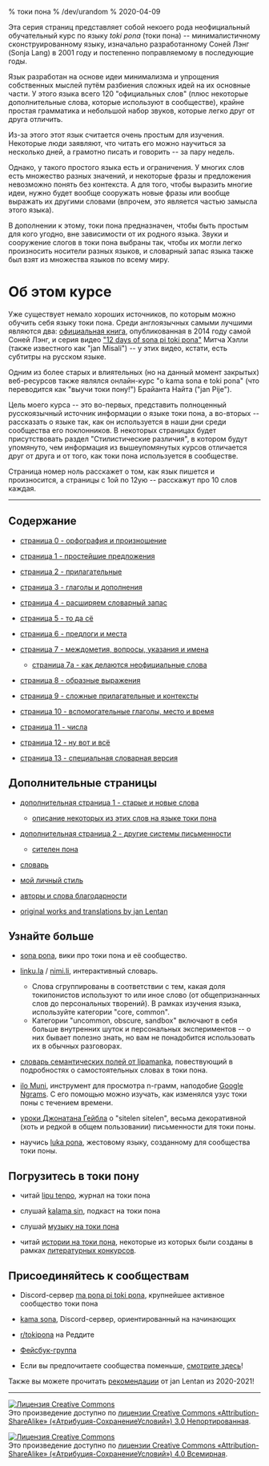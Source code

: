 % токи пона
% /dev/urandom
% 2020-04-09

Эта серия страниц представляет собой некоего рода неофициальный обучательный
курс по языку *toki pona* (токи пона) -- минималистичному сконструированному
языку, изначально разработанному Соней Лэнг (Sonja Lang) в 2001 году и
постепенно поправляемому в последующие годы.

Язык разработан на основе идеи минимализма и упрощения собственных мыслей путём
разбиения сложных идей на их основные части. У этого языка всего 120
"официальных слов" (плюс некоторые дополнительные слова, которые используют в
сообществе), крайне простая грамматика и небольшой набор звуков, которые легко
друг от друга отличить.

Из-за этого этот язык считается очень простым для изучения. Некоторые люди
заявляют, что читать его можно научиться за несколько дней, а грамотно писать и
говорить -- за пару недель.

Однако, у такого простого языка есть и ограничения. У многих слов есть множество
разных значений, и некоторые фразы и предложения невозможно понять без
контекста. А для того, чтобы выразить многие идеи, нужно будет вообще сооружать
новые фразы или вообще выражать их другими словами (впрочем, это является частью
замысла этого языка).

В дополнении к этому, токи пона предназначен, чтобы быть простым для кого
угодно, вне зависимости от их родного языка. Звуки и сооружение слогов в токи
пона выбраны так, чтобы их могли легко произносить носители разных языков, и
словарный запас языка также был взят из множества языков по всему миру.

# Об этом курсе

Уже существует немало хороших источников, по которым можно обучить себя языку
токи пона. Среди англоязычных самыми лучшими являются два: [официальная
книга](https://tokipona.org/), опубликованная в 2014 году самой Соней Лэнг, и
серия видео ["12 days of sona pi toki
pona"](https://www.youtube.com/watch?v=4L-dvvng4Zc) Митча Хэлли (также
известного как "jan Misali") -- у этих видео, кстати, есть субтитры на русском
языке.

Одним из более старых и влиятельных (но на данный момент закрытых) веб-ресурсов
также являлся онлайн-курс "o kama sona e toki pona" (что переводится как
"выучи токи пону!") Брайанта Найта ("jan Pije").

Цель моего курса -- это во-первых, представить полноценный русскоязычный
источник информации о языке токи пона, а во-вторых -- рассказать о языке так,
как он используется в наши дни среди сообщества его поклонников. В некоторых
страницах будет присутствовать раздел "Стилистические различия", в котором
будут упомянуто, чем информация из вышеупомянутых курсов отличается друг от
друга и от того, как токи пона используется в сообществе.

Страница номер ноль расскажет о том, как язык пишется и произносится, а страницы
с 1ой по 12ую -- расскажут про 10 слов каждая.

---

## Содержание

* [страница 0 - орфография и произношение](ru/0)

* [страница 1 - простейшие предложения](ru/1)

* [страница 2 - прилагательные](ru/2)

* [страница 3 - глаголы и дополнения](ru/3)

* [страница 4 - расширяем словарный запас](ru/4)

* [страница 5 - то да сё](ru/5)

* [страница 6 - предлоги и места](ru/6)

* [страница 7 - междометия, вопросы, указания и имена](ru/7)

  * [страница 7a - как делаются неофициальные слова](ru/7a)

* [страница 8 - образные выражения](ru/8)

* [страница 9 - сложные прилагательные и контексты](ru/9)

* [страница 10 - вспомогательные глаголы, место и время](ru/10)

* [страница 11 - числа](ru/11)

* [страница 12 - ну вот и всё](ru/12)

* [страница 13 - специальная словарная версия](ru/13)

## Дополнительные страницы

* [дополнительная страница 1 - старые и новые слова](ru/x1)
  * [описание некоторых из этих слов на языке токи пона](nimi_pi_pu_ala/)

* [дополнительная страница 2 - другие системы письменности](ru/x2)
  * [сителен пона](ru/sitelen_pona)

* [словарь](ru/dictionary)

* [мой личный стиль](personal_style/)

* [авторы и слова благодарности](credits/)

* [original works and translations by jan Lentan](lentan)

## Узнайте больше

* [sona pona](https://sona.pona.la), вики про токи пона и её сообщество.

* [linku.la](https://linku.la/) / [nimi.li](https://nimi.li/),
  интерактивный словарь.

  * Слова сгруппированы в соответствии с тем, какая доля токипонистов
    используют то или иное слово (от общепризнанных слов до персональных
    творений). В рамках изучения языка, используйте категории "core, common".
  * Категории "uncommon, obscure, sandbox" включают в себя больше внутренних
    шуток и персональных экспериментов -- о них бывает полезно знать, но вам не
    понадобится использовать их в обычных разговорах.

* [словарь семантических полей от lipamanka](https://lipamanka.gay/essays/dictionary),
  повествующий в подробностях о самостоятельных словах в токи пона.

* [ilo Muni](https://gregdan3.github.io/ilo-muni/), инструмент для просмотра
  n-грамм, наподобие [Google Ngrams](https://books.google.com/ngrams/).
  С его помощью можно изучать, как изменялся узус токи поны с течением времени.

* [уроки Джонатана Гейбла](https://jonathangabel.com/toki-pona)
  о "sitelen sitelen", весьма декоративной (хоть и редкой в общем пользовании)
  письменности для токи поны.

* научись [luka pona](https://luka.pona.la/), жестовому языку, созданному для
  сообщества токи поны.

## Погрузитесь в токи пону

* читай [lipu tenpo](https://liputenpo.org), журнал на токи пона

* слушай [kalama sin](https://www.youtube.com/playlist?list=PLjOmpMyMxd8Qs2mAXcLk817tQy_AQj09u), подкаст на токи пона

<!-- 
  Currently links to a suno pi toki pona music playlist.
  In the future, it would be good to have a permanent link
  for high quality music.
-->
* слушай [музыку на токи пона](https://www.youtube.com/playlist?list=PLeCE5N29ioyUbj_lvYm9IdGJnE2HPacVv)

<!--
  As of 2024, kulupu Lapo is an ongoing project to pool toki pona literature
  into one readily accessible place. The project is in its earliest stages and
  does not warrant being shown here. Hopefully eventually that changes.
-->
* читай [истории на токи пона](https://sona.pona.la/wiki/Literature),
  некоторые из которых были созданы в рамках [литературных конкурсов](https://utala.pona.la).

## Присоединяйтесь к сообществам

* Discord-сервер [ma pona pi toki pona](https://discord.gg/mapona),
  крупнейшее активное сообщество токи пона

* [kama sona](https://discord.gg/ChC6qtVsSE),
  Discord-сервер, ориентированный на начинающих

* [r/tokipona](https://reddit.com/r/tokipona) на Реддите

* [Фейсбук-группа](https://www.facebook.com/groups/sitelen)

* Если вы предпочитаете сообщества поменьше,
  [смотрите здесь](https://sona.pona.la/wiki/Communities)!

Также вы можете прочитать [рекомендации](/recs_2021/) от jan Lentan из 2020-2021!

---

<a rel="license" href="http://creativecommons.org/licenses/by-sa/3.0/"><img
alt="Лицензия Creative Commons" style="border-width:0"
src="https://i.creativecommons.org/l/by-sa/3.0/88x31.png" /></a><br />Это
произведение доступно по <a rel="license"
href="http://creativecommons.org/licenses/by-sa/3.0/">лицензии Creative Commons
«Attribution-ShareAlike» («Атрибуция-СохранениеУсловий») 3.0
Непортированная</a>.

<a rel="license" href="http://creativecommons.org/licenses/by-sa/4.0/"><img
alt="Лицензия Creative Commons" style="border-width:0"
src="https://i.creativecommons.org/l/by-sa/4.0/88x31.png" /></a><br />Это
произведение доступно по <a rel="license"
href="http://creativecommons.org/licenses/by-sa/4.0/">лицензии Creative Commons
«Attribution-ShareAlike» («Атрибуция-СохранениеУсловий») 4.0 Всемирная</a>.
